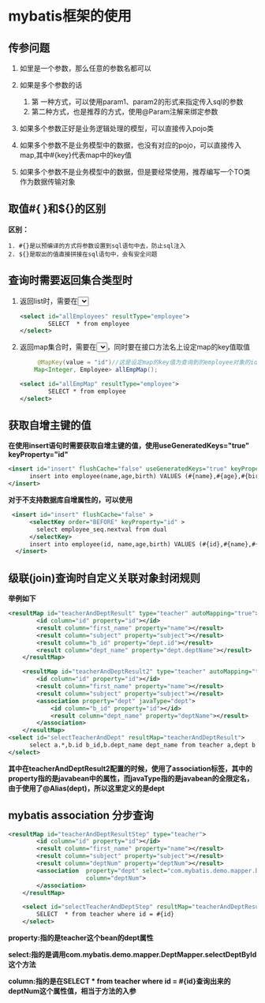 # mybatis框架的使用

## 传参问题

1. 如里是一个参数，那么任意的参数名都可以
2. 如果是多个参数的话
   1. 第 一种方式，可以使用param1、param2的形式来指定传入sql的参数
   2. 第二种方式，也是推荐的方式，使用@Param注解来绑定参数 

3. 如果多个参数正好是业务逻辑处理的模型，可以直接传入pojo类
4. 如果多个参数不是业务模型中的数据，也没有对应的pojo，可以直接传入map,其中#{key}代表map中的key值
5. 如果多个参数不是业务模型中的数据，但是要经常使用，推荐编写一个TO类作为数据传输对象

## 取值#{ }和${}的区别

**区别：**

	1. #{}是以预编译的方式将参数设置到sql语句中去，防止sql注入
 	2. ${}是取出的值直接拼接在sql语句中，会有安全问题

## 查询时需要返回集合类型时

1. 返回list时，需要在<select id="###" resultType="设定集合类中的包装类"></select>

   ```xml
   <select id="allEmployees" resultType="employee">
           SELECT  * from employee
   </select>
   ```

2. 返回map集合时，需要在<select id="###" resultType="设定集合类中的包装类"></select>，同时要在接口方法名上设定map的key值取值

   ```java
    	@MapKey(value = "id")//这是设定map的key值为查询到的employee对象的id属性值
       Map<Integer, Employee> allEmpMap();
   ```

   ```xml
   <select id="allEmpMap" resultType="employee">
           SELECT * from employee
   </select>
   ```

## 获取自增主键的值 

**在使用insert语句时需要获取自增主键的值，使用useGeneratedKeys="true" keyProperty="id"**

```xml
<insert id="insert" flushCache="false" useGeneratedKeys="true" keyProperty="id">
      insert into employee(name,age,birth) VALUES (#{name},#{age},#{birth})
</insert>
```

**对于不支持数据库自增属性的，可以使用<selectKey></selectKey>**

```xml
 <insert id="insert" flushCache="false" >
      <selectKey order="BEFORE" keyProperty="id" >
        select employee_seq.nextval from dual
      </selectKey>
      insert into employee(id, name,age,birth) VALUES (#{id},#{name},#{age},#			  {birth})
  </insert>
```

## 级联(join)查询时自定义关联对象封闭规则

**举例如下**

```xml
<resultMap id="teacherAndDeptResult" type="teacher" autoMapping="true">
        <id column="id" property="id"></id>
        <result column="first_name" property="name"></result>
        <result column="subject" property="subject"></result>
        <result column="b_id" property="dept.id"></result>
        <result column="dept_name" property="dept.deptName"></result>
    </resultMap>

    <resultMap id="teacherAndDeptResult2" type="teacher" autoMapping="true">
        <id column="id" property="id"></id>
        <result column="first_name" property="name"></result>
        <result column="subject" property="subject"></result>
        <association property="dept" javaType="dept">
            <id column="b_id" property="id"></id>
            <result column="dept_name" property="deptName"></result>
        </association>
    </resultMap>
<select id="selectTeacherAndDept" resultMap="teacherAndDeptResult">
      select a.*,b.id b_id,b.dept_name dept_name from teacher a,dept b where        a.deptNum=b.id and b.id= #{id};
</select>
```

**其中在teacherAndDeptResult2配置的时候，使用了association标签，其中的property指的是javabean中的属性，而javaType指的是javabean的全限定名，由于使用了@Alias(dept)，所以这里定义的是dept**

## mybatis association 分步查询

```xml
<resultMap id="teacherAndDeptResultStep" type="teacher">
        <id column="id" property="id"></id>
        <result column="first_name" property="name"></result>
        <result column="subject" property="subject"></result>
        <result column="deptNum" property="deptNum"></result>
        <association  property="dept" select="com.mybatis.demo.mapper.DeptMapper.selectDeptById"
                      column="deptNum">
        </association>
    </resultMap>

    <select id="selectTeacherAndDeptStep" resultMap="teacherAndDeptResultStep">
        SELECT  * from teacher where id = #{id}
    </select>
```

**property:指的是teacher这个bean的dept属性**

**select:指的是调用com.mybatis.demo.mapper.DeptMapper.selectDeptById这个方法**

**column:指的是在SELECT  * from teacher where id = #{id}查询出来的deptNum这个属性值，相当于方法的入参**